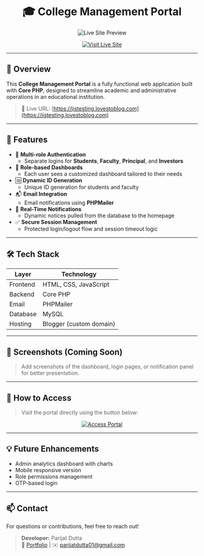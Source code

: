 <h1 align="center">🎓 College Management Portal</h1>

<p align="center">
  <img src="https://api.miniature.io/?width=1024&height=768&url=https://jistesting.lovestoblog.com" alt="Live Site Preview" />
</p>

<p align="center">
  <a href="https://jistesting.lovestoblog.com" target="_blank">
    <img src="https://img.shields.io/badge/Open%20Portal-Visit%20Live%20Site-%2300C853?style=for-the-badge&logo=google-chrome" alt="Visit Live Site">
  </a>
</p>

---

## 📘 Overview

This **College Management Portal** is a fully functional web application built with **Core PHP**, designed to streamline academic and administrative operations in an educational institution.

> 🔗 Live URL: [https://jistesting.lovestoblog.com](https://jistesting.lovestoblog.com)

---

## 🔑 Features

- 🔐 **Multi-role Authentication**
  - Separate logins for **Students**, **Faculty**, **Principal**, and **Investors**
- 🧾 **Role-based Dashboards**
  - Each user sees a customized dashboard tailored to their needs
- 🆔 **Dynamic ID Generation**
  - Unique ID generation for students and faculty
- 📬 **Email Integration**
  - Email notifications using **PHPMailer**
- 🔔 **Real-Time Notifications**
  - Dynamic notices pulled from the database to the homepage
- ✅ **Secure Session Management**
  - Protected login/logout flow and session timeout logic

---

## 🛠️ Tech Stack

| Layer         | Technology     |
|---------------|----------------|
| Frontend      | HTML, CSS, JavaScript |
| Backend       | Core PHP       |
| Email         | PHPMailer      |
| Database      | MySQL          |
| Hosting       | Blogger (custom domain) |

---

## 📸 Screenshots (Coming Soon)

> Add screenshots of the dashboard, login pages, or notification panel for better presentation.

---

## 🚀 How to Access

> Visit the portal directly using the button below:

<p align="center">
  <a href="https://jistesting.lovestoblog.com" target="_blank">
    <img src="https://img.shields.io/badge/Go%20to%20Portal-Click%20Here-1E88E5?style=for-the-badge&logo=firefox" alt="Access Portal">
  </a>
</p>

---

## 💡 Future Enhancements

- Admin analytics dashboard with charts
- Mobile responsive version
- Role permissions management
- OTP-based login

---

## 📫 Contact

For questions or contributions, feel free to reach out!

> **Developer:** Parijat Dutta  
> 💼 [Portfolio](https://parijat-dutta-portfolio.netlify.app) | ✉️ parijatdutta01@gmail.com

